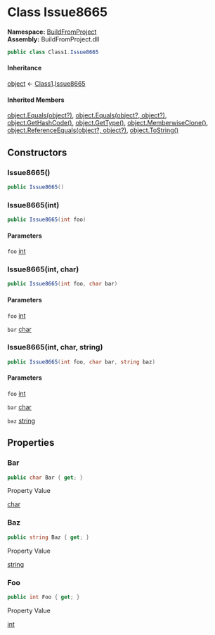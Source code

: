 ﻿# Class Issue8665

__Namespace:__ [BuildFromProject](BuildFromProject.md)  
__Assembly:__ BuildFromProject.dll

```csharp
public class Class1.Issue8665
```

#### Inheritance

[object](https://learn.microsoft.com/dotnet/api/system.object) ← 
[Class1](BuildFromProject.Class1.md).[Issue8665](BuildFromProject.Class1.Issue8665.md)

#### Inherited Members

[object.Equals(object?)](https://learn.microsoft.com/dotnet/api/system.object.equals#system-object-equals(system-object)), 
[object.Equals(object?, object?)](https://learn.microsoft.com/dotnet/api/system.object.equals#system-object-equals(system-object-system-object)), 
[object.GetHashCode()](https://learn.microsoft.com/dotnet/api/system.object.gethashcode), 
[object.GetType()](https://learn.microsoft.com/dotnet/api/system.object.gettype), 
[object.MemberwiseClone()](https://learn.microsoft.com/dotnet/api/system.object.memberwiseclone), 
[object.ReferenceEquals(object?, object?)](https://learn.microsoft.com/dotnet/api/system.object.referenceequals), 
[object.ToString()](https://learn.microsoft.com/dotnet/api/system.object.tostring)

## Constructors

### Issue8665()

```csharp
public Issue8665()
```

### Issue8665(int)

```csharp
public Issue8665(int foo)
```

#### Parameters

`foo` [int](https://learn.microsoft.com/dotnet/api/system.int32)

### Issue8665(int, char)

```csharp
public Issue8665(int foo, char bar)
```

#### Parameters

`foo` [int](https://learn.microsoft.com/dotnet/api/system.int32)

`bar` [char](https://learn.microsoft.com/dotnet/api/system.char)

### Issue8665(int, char, string)

```csharp
public Issue8665(int foo, char bar, string baz)
```

#### Parameters

`foo` [int](https://learn.microsoft.com/dotnet/api/system.int32)

`bar` [char](https://learn.microsoft.com/dotnet/api/system.char)

`baz` [string](https://learn.microsoft.com/dotnet/api/system.string)

## Properties

### Bar

```csharp
public char Bar { get; }
```

Property Value

[char](https://learn.microsoft.com/dotnet/api/system.char)

### Baz

```csharp
public string Baz { get; }
```

Property Value

[string](https://learn.microsoft.com/dotnet/api/system.string)

### Foo

```csharp
public int Foo { get; }
```

Property Value

[int](https://learn.microsoft.com/dotnet/api/system.int32)

